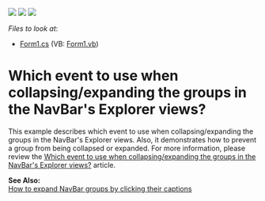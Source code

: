 <!-- default badges list -->
![](https://img.shields.io/endpoint?url=https://codecentral.devexpress.com/api/v1/VersionRange/128633501/10.1.6%2B)
[![](https://img.shields.io/badge/Open_in_DevExpress_Support_Center-FF7200?style=flat-square&logo=DevExpress&logoColor=white)](https://supportcenter.devexpress.com/ticket/details/E782)
[![](https://img.shields.io/badge/📖_How_to_use_DevExpress_Examples-e9f6fc?style=flat-square)](https://docs.devexpress.com/GeneralInformation/403183)
<!-- default badges end -->
<!-- default file list -->
*Files to look at*:

* [Form1.cs](./CS/Form1.cs) (VB: [Form1.vb](./VB/Form1.vb))
<!-- default file list end -->
# Which event to use when collapsing/expanding the groups in the NavBar's Explorer views?


<p>This example describes which event to use when collapsing/expanding the groups in the NavBar's Explorer views. Also, it demonstrates how to prevent a group from being collapsed or expanded. For more information, please review the <a href="https://www.devexpress.com/Support/Center/p/A677">Which event to use when collapsing/expanding the groups in the NavBar's Explorer views?</a> article.</p><p><strong>See Also:</strong><br />
<a href="https://www.devexpress.com/Support/Center/p/A2726">How to expand NavBar groups by clicking their captions</a></p>

<br/>


